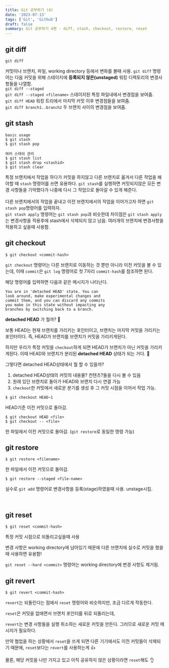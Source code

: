```yaml
---
title: Git 공부하기 (4)
date: '2023-07-13'
tags: ['Git', 'Github']
draft: false
summary: Git 공부하기 4편 - diff, stash, checkout, restore, reset
---
```


## **git diff**

```git
git diff
```

커밋이나 브랜치, 파일, working directory 등에서 변화를 볼때 사용. `git diff` 명령어는 다음 커밋을 위해 스테이지에 **등록되지 않은(unstaged)** 워킹 디렉토리의 변경사항들을 나열함. <br/>
`git diff --staged` <br/>
`git diff --staged <filename>` 스테이지된 특정 파일내에서 변경점을 보여줌. <br/>
`git diff HEAD` 워킹 트리에서 마지막 커밋 이후 변경점들을 보여줌. <br/>
`git diff branch1..branch2` 두 브랜치 사이의 변경점을 보여줌.

## **git stash**

```git
basic usage
$ git stash
$ git stash pop

여러 스태쉬 관리
$ git stash list
$ git stash drop <stashid>
$ git stash clear
```

특정 브랜치에서 작업을 하다가 커밋을 하지않고 다른 브랜치로 옮겨서 다른 작업을 해야할 때 `stash` 명령어를 쓰면 유용하다. `git stash`를 실행하면 커밋되지않은 모든 변경 사항들을 기억했다가 나중에 다시 그 작업으로 돌아갈 수 있게 해준다. <br/><br/>
다른 브랜치에서의 작업을 끝내고 이전 브랜치에서의 작업을 이어가고자 하면 `git stash pop`명령어를 입력하자.
<br/>
`git stash apply` 명령어는 `git stash pop`과 비슷한데 차이점은 `git stash apply`는 변경사항을 적용후에 stash에서 삭제되지 않고 남음. 여러개의 브랜치에 변경사항을 적용하고 싶을때 사용함.

## __git checkout__

```git
$ git checkout <commit-hash>
```
`git checkout` 명령어는 다른 브랜치로 이동하는 것 뿐만 아니라 이전 커밋을 볼 수 있는데, 이때 `commit`은 `git log` 명령어로 첫 7자리 `commit-hash`를 참조하면 된다. <br/>

해당 명령어를 입력하면 다음과 같은 메시지가 나타난다.
<br/>

```
You are in 'detached HEAD' state. You can
look around, make experimental changes and
commit them, and you can discard any commits
you make in this state without impacting any
branches by switching back to a branch.
```
__detached HEAD__ 가 뭘까? 🤯

보통 HEAD는 현재 브랜치를 가리키는 포인터이고, 브랜치는 마지막 커밋을 가리키는 포인터이다. 즉, HEAD가 브랜치를 브랜치가 커밋을 가리키게된다.

하지만 우리가 특정 커밋을 `checkout`하게 되면 HEAD가 브랜치가 아닌 커밋을 가리키게된다. 이때 HEAD와 브랜치가 분리된 __detached HEAD__ 상태가 되는 거다. 🤯

그렇다면 detached HEAD상태에서 뭘 할 수 있을까?

1. detached HEAD상태의 커밋의 내용물? 컨텐츠?들을 다시 볼 수 있음
2. 원래 있던 브랜치로 돌아가 HEAD와 브랜치 다시 연결 가능
3. `checkout`한 커밋에서 새로운 분기를 생성 후 그 커밋 시점을 이어서 작업 가능.


```
$ git checkout HEAD~1
```
HEAD기준 이전 커밋으로 돌아감.

```git
$ git checkout HEAD <file>
$ git checkout -- <file>
```
한 파일에서 이전 커밋으로 돌아감. (`git restore`로 동일한 명령 가능)

## __git restore__

```git
$ git restore <filename>
```

한 파일에서 이전 커밋으로 돌아감.

```git
$ git restore --staged <file-name>
```
실수로 `git add` 명령어로 변경사항을 등록(stage)하였을때 사용. unstage시킴.

<br/>

## __git reset__

```git
$ git reset <commit-hash>
```
특정 커밋 시점으로 되돌리고싶을때 사용

변경 사항은 working directory에 남아있기 때문에 다른 브랜치에 실수로 커밋을 했을때 사용하면 유용함!

`git reset --hard <commit>` 명령어는 working directory에 변경 사항도 제거됨.

## __git revert__

```git
$ git revert <commit-hash>
```
`revert`는 되돌린다는 점에서 `reset` 명령어와 비슷하지만, 조금 다르게 작동한다.

`reset`은 커밋을 없애면서 브랜치 포인터를 뒤로 되돌리는데,

`revert`는 변경 사항들을 실행 취소하는 새로운 커밋을 만든다. 그러므로 새로운 커밋 메시지가 필요하다.

만약 협업을 하는 상황에서 `reset`을 쓰게 되면 다른 기기에서도 이전 커밋들이 삭제되기 때문에, `reset`보다는 `revert`를 사용하는게 👍

물론, 해당 커밋을 나만 가지고 있고 아직 공유하지 않은 상황이라면 `reset`해도 👌
